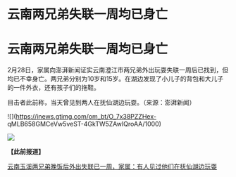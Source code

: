 # 云南两兄弟失联一周均已身亡

# 云南两兄弟失联一周均已身亡

2月28日，家属向澎湃新闻证实云南澄江市两兄弟外出玩耍失联一周后已找到，但均已不幸身亡。两兄弟分别为10岁和15岁。在湖边发现了小儿子的背包和大儿子的一件外衣，还有孩子们的拖鞋。

目击者此前称，当天曾见到两人在抚仙湖边玩耍。（来源：澎湃新闻）

![](https://inews.gtimg.com/om_bt/O_7x38PZZHex-
qMLB658GMCeVw5veST-4GkTW5ZAwIQroAA/1000)

![](https://inews.gtimg.com/om_bt/OtqITUpUENSyVZMM3knZ6qFMpzO_n4AzUVouKU2B21sWAAA/1000)

**【此前报道】**

[云南玉溪两兄弟晚饭后外出失联已一周，家属：有人见过他们在抚仙湖边玩耍
](https://news.qq.com/rain/a/20240227A04WFQ00)

